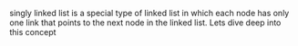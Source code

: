  singly linked list is a special type of linked list in which each node has only one link that points to the next node in the linked list.
Lets dive deep into  this concept
